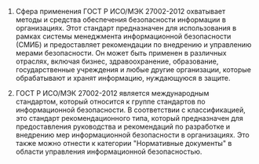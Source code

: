 1) Сфера применения ГОСТ Р ИСО/МЭК 27002-2012 охватывает методы и средства обеспечения безопасности информации в организациях. Этот стандарт предназначен для использования в рамках системы менеджмента информационной безопасности (СМИБ) и предоставляет рекомендации по внедрению и управлению мерами безопасности. Он может быть применен в различных отраслях, включая бизнес, здравоохранение, образование, государственные учреждения и любые другие организации, которые обрабатывают и хранят информацию, нуждающуюся в защите.

2) ГОСТ Р ИСО/МЭК 27002-2012 является международным стандартом, который относится к группе стандартов по информационной безопасности. В соответствии с классификацией, это стандарт рекомендационного типа, который предназначен для предоставления руководства и рекомендаций по разработке и внедрению мер информационной безопасности в организациях. Это также можно отнести к категории "Нормативные документы" в области управления информационной безопасностью.
